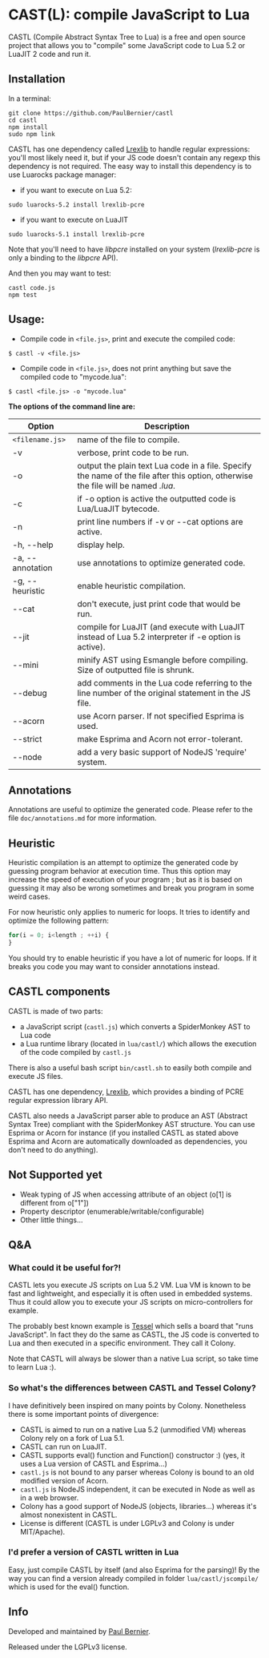 CAST(L): compile JavaScript to Lua
==========
CASTL (Compile Abstract Syntax Tree to Lua) is a free and open source project that allows you to "compile" some JavaScript code to Lua 5.2 or LuaJIT 2 code and run it.

## Installation

In a terminal:

```
git clone https://github.com/PaulBernier/castl
cd castl
npm install
sudo npm link
```

CASTL has one dependency called [Lrexlib](http://rrthomas.github.io/lrexlib/) to handle regular expressions: you'll most likely need it, but if your JS code doesn't contain any regexp this dependency is not required.
The easy way to install this dependency is to use Luarocks package manager:

* if you want to execute on Lua 5.2:
```
sudo luarocks-5.2 install lrexlib-pcre
```
* if you want to execute on LuaJIT
```
sudo luarocks-5.1 install lrexlib-pcre
```

Note that you'll need to have *libpcre* installed on your system (*lrexlib-pcre* is only a binding to the *libpcre* API).

And then you may want to test:
```
castl code.js
npm test
```

## Usage:

* Compile code in `<file.js>`, print and execute the compiled code:
```
$ castl -v <file.js>
```

* Compile code in `<file.js>`, does not print anything but save the compiled code to "mycode.lua":
```
$ castl <file.js> -o "mycode.lua"
```

**The options of the command line are:**

Option  | Description
------------- | -------------
`<filename.js>`  | name of the file to compile.
-v  | verbose, print code to be run.
-o | output the plain text Lua code in a file. Specify the name of the file after this option, otherwise the file will be named _<filename>.lua_.
-c | if -o option is active the outputted code is Lua/LuaJIT bytecode.
-n | print line numbers if -v or --cat options are active.
-h, --help | display help.
-a, --annotation | use annotations to optimize generated code.
-g, --heuristic | enable heuristic compilation.
--cat | don't execute, just print code that would be run.
--jit | compile for LuaJIT (and execute with LuaJIT instead of Lua 5.2 interpreter if -e option is active).
--mini | minify AST using Esmangle before compiling. Size of outputted file is shrunk.
--debug | add comments in the Lua code referring to the line number of the original statement in the JS file.
--acorn | use Acorn parser. If not specified Esprima is used.
--strict | make Esprima and Acorn not error-tolerant.
--node | add a very basic support of NodeJS 'require' system.

## Annotations

Annotations are useful to optimize the generated code. Please refer to the file ```doc/annotations.md``` for more information.

## Heuristic

Heuristic compilation is an attempt to optimize the generated code by guessing program behavior at execution time. 
Thus this option may increase the speed of execution of your program ; but as it is based on guessing it may also be wrong sometimes and break you program in some weird cases.

For now heuristic only applies to numeric for loops. It tries to identify and optimize the following pattern:
```JavaScript
for(i = 0; i<length ; ++i) {
}
```
You should try to enable heuristic if you have a lot of numeric for loops. If it breaks you code you may want to consider annotations instead.

## CASTL components

CASTL is made of two parts:

* a JavaScript script (`castl.js`) which converts a SpiderMonkey AST to Lua code
* a Lua runtime library (located in `lua/castl/`) which allows the execution of the code compiled by `castl.js`

There is also a useful bash script `bin/castl.sh` to easily both compile and execute JS files.

CASTL has one dependency, [Lrexlib](http://rrthomas.github.io/lrexlib/), which provides a binding of PCRE regular expression library API.

CASTL also needs a JavaScript parser able to produce an AST (Abstract Syntax Tree) compliant with the SpiderMonkey AST structure. You can use Esprima or Acorn for instance (if you installed CASTL as stated above Esprima and Acorn are automatically downloaded as dependencies, you don't need to do anything).

## Not Supported yet

* Weak typing of JS when accessing attribute of an object (o[1] is different from o["1"])
* Property descriptor (enumerable/writable/configurable)
* Other little things...

## Q&A

### What could it be useful for?!

CASTL lets you execute JS scripts on Lua 5.2 VM. Lua VM is known to be fast and lightweight, and especially it is often used in embedded systems. Thus it could allow you to execute your JS scripts on micro-controllers for example.

The probably best known example is [Tessel](https://tessel.io/) which sells a board that "runs JavaScript". In fact they do the same as CASTL, the JS code is converted to Lua and then executed in a specific environment. They call it Colony.

Note that CASTL will always be slower than a native Lua script, so take time to learn Lua :).

### So what's the differences between CASTL and Tessel Colony?

I have definitively been inspired on many points by Colony. Nonetheless there is some important points of divergence: 

* CASTL is aimed to run on a native Lua 5.2 (unmodified VM) whereas Colony rely on a fork of Lua 5.1.
* CASTL can run on LuaJIT.
* CASTL supports eval() function and Function() constructor :) (yes, it uses a Lua version of CASTL and Esprima...)
* `castl.js` is not bound to any parser whereas Colony is bound to an old modified version of Acorn.
* `castl.js` is NodeJS independent, it can be executed in Node as well as in a web browser.
* Colony has a good support of NodeJS (objects, libraries...) whereas it's almost nonexistent in CASTL.
* License is different (CASTL is under LGPLv3 and Colony is under MIT/Apache).

### I'd prefer a version of CASTL written in Lua

Easy, just compile CASTL by itself (and also Esprima for the parsing)! By the way you can find a version already compiled in folder `lua/castl/jscompile/` which is used for the eval() function.

## Info

Developed and maintained by [Paul Bernier](http://www.paulbernier.fr).

Released under the LGPLv3 license.
